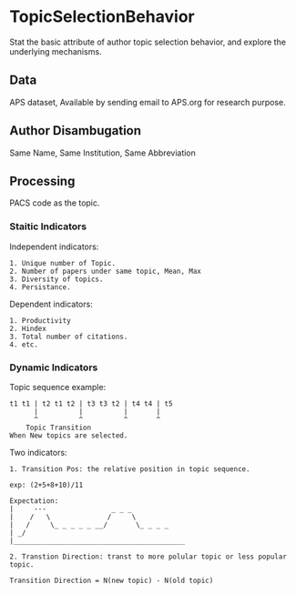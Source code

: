 # TopicSelectionBehavior
Stat the basic attribute of author topic selection behavior, and explore the underlying mechanisms.

## Data
APS dataset, Available by sending email to APS.org for research purpose.

## Author Disambugation
Same Name, Same Institution, Same Abbreviation

## Processing
PACS code as the topic.

### Staitic Indicators

Independent indicators:

    1. Unique number of Topic.
    2. Number of papers under same topic, Mean, Max
    3. Diversity of topics.
    4. Persistance.

Dependent indicators:
   
    1. Productivity
    2. Hindex
    3. Total number of citations.
    4. etc.

### Dynamic Indicators

Topic sequence example:

    t1 t1 | t2 t1 t2 | t3 t3 t2 | t4 t4 | t5
          |          |          |       |
          ^          ^          ^       ^
        Topic Transition
    When New topics are selected.

Two indicators:

    1. Transition Pos: the relative position in topic sequence.

    exp: (2+5+8+10)/11

    Expectation:
    |     ---                _ _ _ 
    |    /   \              /     \
    |   /     \_ _ _ _ _ __/       \_ _ _ _
    | _/
    |__________________________________________

    2. Transtion Direction: transt to more polular topic or less popular topic.

    Transition Direction = N(new topic) - N(old topic)

